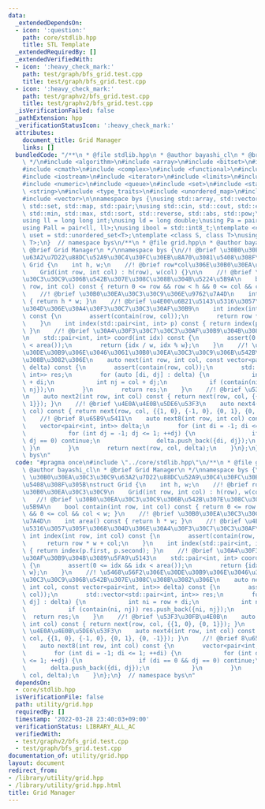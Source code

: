 ```yaml
---
data:
  _extendedDependsOn:
  - icon: ':question:'
    path: core/stdlib.hpp
    title: STL Template
  _extendedRequiredBy: []
  _extendedVerifiedWith:
  - icon: ':heavy_check_mark:'
    path: test/graph/bfs_grid.test.cpp
    title: test/graph/bfs_grid.test.cpp
  - icon: ':heavy_check_mark:'
    path: test/graphv2/bfs_grid.test.cpp
    title: test/graphv2/bfs_grid.test.cpp
  _isVerificationFailed: false
  _pathExtension: hpp
  _verificationStatusIcon: ':heavy_check_mark:'
  attributes:
    document_title: Grid Manager
    links: []
  bundledCode: "/**\n * @file stdlib.hpp\n * @author bayashi_cl\n * @brief STL Template\n\
    \ */\n#include <algorithm>\n#include <array>\n#include <bitset>\n#include <cassert>\n\
    #include <cmath>\n#include <complex>\n#include <functional>\n#include <iomanip>\n\
    #include <iostream>\n#include <iterator>\n#include <limits>\n#include <map>\n\
    #include <numeric>\n#include <queue>\n#include <set>\n#include <stack>\n#include\
    \ <string>\n#include <type_traits>\n#include <unordered_map>\n#include <unordered_set>\n\
    #include <vector>\n\nnamespace bys {\nusing std::array, std::vector, std::string,\
    \ std::set, std::map, std::pair;\nusing std::cin, std::cout, std::endl;\nusing\
    \ std::min, std::max, std::sort, std::reverse, std::abs, std::pow;\n\n// alias\n\
    using ll = long long int;\nusing ld = long double;\nusing Pa = pair<int, int>;\n\
    using Pall = pair<ll, ll>;\nusing ibool = std::int8_t;\ntemplate <class T>\nusing\
    \ uset = std::unordered_set<T>;\ntemplate <class S, class T>\nusing umap = std::unordered_map<S,\
    \ T>;\n}  // namespace bys\n/**\n * @file grid.hpp\n * @author bayashi_cl\n *\
    \ @brief Grid Manager\n */\nnamespace bys {\n//! @brief \u30B0\u30EA\u30C3\u30C9\
    \u63A2\u7D22\u88DC\u52A9\u30C4\u30FC\u30EB\u8A70\u3081\u5408\u308F\u305B\nstruct\
    \ Grid {\n    int h, w;\n    //! @brief row*col\u306E\u30B0\u30EA\u30C3\u30C9\n\
    \    Grid(int row, int col) : h(row), w(col) {}\n\n    //! @brief \u30B0\u30EA\
    \u30C3\u30C9\u306B\u542B\u307E\u308C\u308B\u304B\u5224\u5B9A\n    bool contain(int\
    \ row, int col) const { return 0 <= row && row < h && 0 <= col && col < w; }\n\
    \    //! @brief \u30B0\u30EA\u30C3\u30C9\u306E\u9762\u7A4D\n    int area() const\
    \ { return h * w; }\n    //! @brief \u4E00\u6B21\u5143\u5316\u3057\u305F\u3068\
    \u304D\u306E\u30A4\u30F3\u30C7\u30C3\u30AF\u30B9\n    int index(int row, int col)\
    \ const {\n        assert(contain(row, col));\n        return row * w + col;\n\
    \    }\n    int index(std::pair<int, int> p) const { return index(p.first, p.second);\
    \ }\n    //! @brief \u30A4\u30F3\u30C7\u30C3\u30AF\u30B9\u304B\u3089\u5FA9\u5143\
    \n    std::pair<int, int> coord(int idx) const {\n        assert(0 <= idx && idx\
    \ < area());\n        return {idx / w, idx % w};\n    }\n    //! \u5468\u56F2\u306E\
    \u30DE\u30B9\u306E\u3046\u3061\u30B0\u30EA\u30C3\u30C9\u306B\u542B\u307E\u308C\
    \u308B\u3082\u306E\n    auto next(int row, int col, const vector<pair<int, int>>\
    \ delta) const {\n        assert(contain(row, col));\n        std::vector<std::pair<int,\
    \ int>> res;\n        for (auto [di, dj] : delta) {\n            int ni = row\
    \ + di;\n            int nj = col + dj;\n            if (contain(ni, nj)) res.push_back({ni,\
    \ nj});\n        }\n        return res;\n    }\n    //! @brief \u53F3\u30FB\u4E0B\
    \n    auto next2(int row, int col) const { return next(row, col, {{1, 0}, {0,\
    \ 1}}); }\n    //! @brief \u4E0A\u4E0B\u5DE6\u53F3\n    auto next4(int row, int\
    \ col) const { return next(row, col, {{1, 0}, {-1, 0}, {0, 1}, {0, -1}}); }\n\
    \    //! @brief 8\u65B9\u5411\n    auto next8(int row, int col) const {\n    \
    \    vector<pair<int, int>> delta;\n        for (int di = -1; di <= 1; ++di) {\n\
    \            for (int dj = -1; dj <= 1; ++dj) {\n                if (di == 0 &&\
    \ dj == 0) continue;\n                delta.push_back({di, dj});\n           \
    \ }\n        }\n        return next(row, col, delta);\n    }\n};\n}  // namespace\
    \ bys\n"
  code: "#pragma once\n#include \"../core/stdlib.hpp\"\n/**\n * @file grid.hpp\n *\
    \ @author bayashi_cl\n * @brief Grid Manager\n */\nnamespace bys {\n//! @brief\
    \ \u30B0\u30EA\u30C3\u30C9\u63A2\u7D22\u88DC\u52A9\u30C4\u30FC\u30EB\u8A70\u3081\
    \u5408\u308F\u305B\nstruct Grid {\n    int h, w;\n    //! @brief row*col\u306E\
    \u30B0\u30EA\u30C3\u30C9\n    Grid(int row, int col) : h(row), w(col) {}\n\n \
    \   //! @brief \u30B0\u30EA\u30C3\u30C9\u306B\u542B\u307E\u308C\u308B\u304B\u5224\
    \u5B9A\n    bool contain(int row, int col) const { return 0 <= row && row < h\
    \ && 0 <= col && col < w; }\n    //! @brief \u30B0\u30EA\u30C3\u30C9\u306E\u9762\
    \u7A4D\n    int area() const { return h * w; }\n    //! @brief \u4E00\u6B21\u5143\
    \u5316\u3057\u305F\u3068\u304D\u306E\u30A4\u30F3\u30C7\u30C3\u30AF\u30B9\n   \
    \ int index(int row, int col) const {\n        assert(contain(row, col));\n  \
    \      return row * w + col;\n    }\n    int index(std::pair<int, int> p) const\
    \ { return index(p.first, p.second); }\n    //! @brief \u30A4\u30F3\u30C7\u30C3\
    \u30AF\u30B9\u304B\u3089\u5FA9\u5143\n    std::pair<int, int> coord(int idx) const\
    \ {\n        assert(0 <= idx && idx < area());\n        return {idx / w, idx %\
    \ w};\n    }\n    //! \u5468\u56F2\u306E\u30DE\u30B9\u306E\u3046\u3061\u30B0\u30EA\
    \u30C3\u30C9\u306B\u542B\u307E\u308C\u308B\u3082\u306E\n    auto next(int row,\
    \ int col, const vector<pair<int, int>> delta) const {\n        assert(contain(row,\
    \ col));\n        std::vector<std::pair<int, int>> res;\n        for (auto [di,\
    \ dj] : delta) {\n            int ni = row + di;\n            int nj = col + dj;\n\
    \            if (contain(ni, nj)) res.push_back({ni, nj});\n        }\n      \
    \  return res;\n    }\n    //! @brief \u53F3\u30FB\u4E0B\n    auto next2(int row,\
    \ int col) const { return next(row, col, {{1, 0}, {0, 1}}); }\n    //! @brief\
    \ \u4E0A\u4E0B\u5DE6\u53F3\n    auto next4(int row, int col) const { return next(row,\
    \ col, {{1, 0}, {-1, 0}, {0, 1}, {0, -1}}); }\n    //! @brief 8\u65B9\u5411\n\
    \    auto next8(int row, int col) const {\n        vector<pair<int, int>> delta;\n\
    \        for (int di = -1; di <= 1; ++di) {\n            for (int dj = -1; dj\
    \ <= 1; ++dj) {\n                if (di == 0 && dj == 0) continue;\n         \
    \       delta.push_back({di, dj});\n            }\n        }\n        return next(row,\
    \ col, delta);\n    }\n};\n}  // namespace bys\n"
  dependsOn:
  - core/stdlib.hpp
  isVerificationFile: false
  path: utility/grid.hpp
  requiredBy: []
  timestamp: '2022-03-28 23:40:03+09:00'
  verificationStatus: LIBRARY_ALL_AC
  verifiedWith:
  - test/graphv2/bfs_grid.test.cpp
  - test/graph/bfs_grid.test.cpp
documentation_of: utility/grid.hpp
layout: document
redirect_from:
- /library/utility/grid.hpp
- /library/utility/grid.hpp.html
title: Grid Manager
---
```

